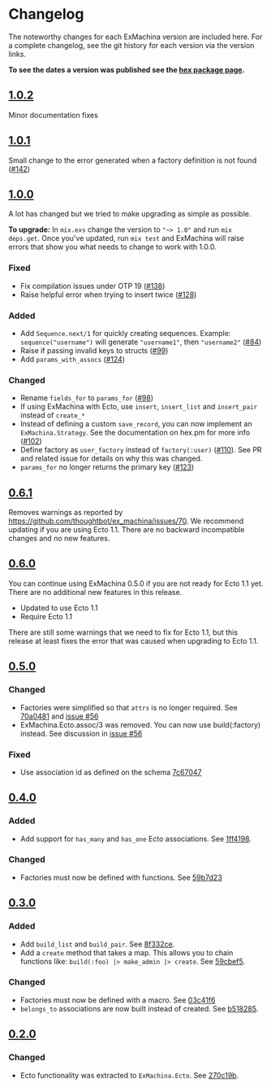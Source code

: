 # Changelog

The noteworthy changes for each ExMachina version are included here. For a
complete changelog, see the git history for each version via the version links.

**To see the dates a version was published see the [hex package page].**

[hex package page]: https://hex.pm/packages/ex_machina

## [1.0.2]

Minor documentation fixes

[1.0.2]: https://github.com/thoughtbot/ex_machina/compare/v1.0.1...v1.0.2

## [1.0.1]

Small change to the error generated when a factory definition is not found ([#142])

[1.0.1]: https://github.com/thoughtbot/ex_machina/compare/v1.0.0...v1.0.1
[#142]: https://github.com/thoughtbot/ex_machina/pull/142

## [1.0.0]

A lot has changed but we tried to make upgrading as simple as possible.

**To upgrade:** In `mix.exs` change the version to `"~> 1.0"` and run `mix
deps.get`. Once you've updated, run `mix test` and ExMachina will raise errors
that show you what needs to change to work with 1.0.0.

### Fixed

- Fix compilation issues under OTP 19 ([#138])
- Raise helpful error when trying to insert twice ([#128])

### Added

- Add `Sequence.next/1` for quickly creating sequences. Example:
  `sequence("username")` will generate `"username1"`, then `"username2"` ([#84])
- Raise if passing invalid keys to structs ([#99])
- Add `params_with_assocs` ([#124])

### Changed

- Rename `fields_for` to `params_for` ([#98])
- If using ExMachina with Ecto, use `insert`, `insert_list` and `insert_pair`
  instead of `create_*`
- Instead of defining a custom `save_record`, you can now implement an
  `ExMachina.Strategy`. See the documentation on hex.pm for more info ([#102])
- Define factory as `user_factory` instead of `factory(:user)` ([#110]). See PR
  and related issue for details on why this was changed.
- `params_for` no longer returns the primary key ([#123])

[1.0.0]: https://github.com/thoughtbot/ex_machina/compare/v0.6.1...v1.0.0
[#138]: https://github.com/thoughtbot/ex_machina/pull/138
[#128]: https://github.com/thoughtbot/ex_machina/pull/128
[#84]: https://github.com/thoughtbot/ex_machina/pull/84
[#99]: https://github.com/thoughtbot/ex_machina/pull/99
[#124]: https://github.com/thoughtbot/ex_machina/pull/124
[#98]: https://github.com/thoughtbot/ex_machina/pull/98
[#102]: https://github.com/thoughtbot/ex_machina/pull/102
[#110]: https://github.com/thoughtbot/ex_machina/pull/110
[#123]: https://github.com/thoughtbot/ex_machina/pull/123

## [0.6.1]

Removes warnings as reported by
https://github.com/thoughtbot/ex_machina/issues/70. We recommend updating if you
are using Ecto 1.1. There are no backward incompatible changes and no new
features.

[0.6.1]: https://github.com/thoughtbot/ex_machina/compare/v0.6.0...v0.6.1

## [0.6.0]

You can continue using ExMachina 0.5.0 if you are not ready for Ecto 1.1 yet.
There are no additional new features in this release.

- Updated to use Ecto 1.1
- Require Ecto 1.1

There are still some warnings that we need to fix for Ecto 1.1, but this release
at least fixes the error that was caused when upgrading to Ecto 1.1.

[0.6.0]: https://github.com/thoughtbot/ex_machina/compare/v0.5.0...v0.6.0

## [0.5.0]

### Changed

- Factories were simplified so that `attrs` is no longer required. See [70a0481] and [issue #56]
- ExMachina.Ecto.assoc/3 was removed. You can now use build(:factory) instead. See discussion in [issue #56]

### Fixed
- Use association id as defined on the schema [7c67047]

[issue #56]:https://github.com/thoughtbot/ex_machina/issues/56
[70a0481]: https://github.com/thoughtbot/ex_machina/commit/70a04814aacc33b3c727e133f4bd6b03a8217731
[7c67047]:https://github.com/thoughtbot/ex_machina/commit/7c6704706cffa7285a608049a1b1f10784790fdd
[0.5.0]: https://github.com/thoughtbot/ex_machina/compare/v0.4.0...v0.5.0

## [0.4.0]

### Added

- Add support for `has_many` and `has_one` Ecto associations. See [1ff4198].

### Changed

- Factories must now be defined with functions. See [59b7d23]

[1ff4198]: https://github.com/thoughtbot/ex_machina/commit/1ff4198488caa8225563ec2d4262a6f42d7d29be
[59b7d23]: https://github.com/thoughtbot/ex_machina/commit/59b7d23522d8ef4a3ae209f856b4d3c159de376e
[0.4.0]: https://github.com/thoughtbot/ex_machina/compare/v0.3.0...v0.4.0

## [0.3.0]

### Added

- Add `build_list` and `build_pair`. See [8f332ce].
- Add a `create` method that takes a map. This allows you to chain functions
like: `build(:foo) |> make_admin |> create`. See [59cbef5].

[8f332ce]: https://github.com/thoughtbot/ex_machina/commit/8f332ce0499f4e81f9dbb653fef3a6bc1e697cb6
[59cbef5]: https://github.com/thoughtbot/ex_machina/commit/59cbef569d7740d2958653fe177790b0cb506ff6

### Changed

- Factories must now be defined with a macro. See [03c41f6]
- `belongs_to` associations are now built instead of created. See [b518285].

[b518285]: https://github.com/thoughtbot/ex_machina/commit/b518285fa144459c36848bda5e72498914c19cdd
[03c41f6]: https://github.com/thoughtbot/ex_machina/commit/03c41f64470423a168f91d40edcd91eb242c3c61
[0.3.0]: https://github.com/thoughtbot/ex_machina/compare/v0.2.0...v0.3.0

## [0.2.0]

### Changed

- Ecto functionality was extracted to `ExMachina.Ecto`. See [270c19b].

[270c19b]: https://github.com/thoughtbot/ex_machina/commit/270c19bbb805b7c62365612419410990f28c8baf
[0.2.0]: https://github.com/thoughtbot/ex_machina/compare/v0.1.0...v0.2.0
